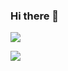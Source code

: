 ### Hi there 🤔

<a href="https://www.codewars.com/users/sutangu" target="_blank" rel="noopener noreferrer"><img src="https://www.codewars.com/users/sutangu/badges/large" align="center"></a>

<img src="https://github-readme-stats.vercel.app/api/top-langs?username=sutangu&count_private=true&theme=dark&layout=compact" align="center">


<!--
**sutangu/sutangu** is a ✨ _special_ ✨ repository because its `README.md` (this file) appears on your GitHub profile.

Here are some ideas to get you started:

- 🔭 I’m currently working on ...
- 🌱 I’m currently learning ...
- 👯 I’m looking to collaborate on ...
- 🤔 I’m looking for help with ...
- 💬 Ask me about ...
- 📫 How to reach me: ...
- 😄 Pronouns: ...
- ⚡ Fun fact: ...
-->
